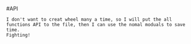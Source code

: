 #API

	I don't want to creat wheel many a time, so I will put the all functions API to the file, then I can use the nomal moduals to save time.
	Fighting!

